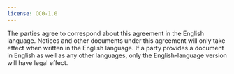 ```yaml
---
license: CC0-1.0
---
```


The parties agree to correspond about this agreement in the English language.  Notices and other documents under this agreement will only take effect when written in the English language.  If a party provides a document in English as well as any other languages, only the English-language version will have legal effect.
